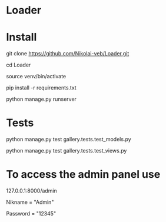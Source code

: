 # Loader

# Install

git clone https://github.com/Nikolai-veb/Loader.git

cd Loader

source venv/bin/activate

pip install -r requirements.txt

python manage.py runserver

# Tests

python manage.py test gallery.tests.test_models.py

python manage.py test gallery.tests.test_views.py

# To access the admin panel use

127.0.0.1:8000/admin

Nikname = "Admin"

Password = "12345"
